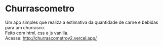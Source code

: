 # Churrascometro
Um app simples que realiza a estimativa da quantidade de carne e bebidas para um churrasco.<br>
Feito com html, css e js vanilla.<br>
Acesse: http://churrascometrov2.vercel.app/
